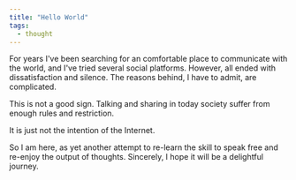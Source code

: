 ```yaml
---
title: "Hello World"
tags:
  - thought
---
```


For years I've been searching for an comfortable place to communicate with the world, and I've tried several social platforms. However, all ended with dissatisfaction and silence. The reasons behind, I have to admit, are complicated.

This is not a good sign. Talking and sharing in today society suffer from enough rules and restriction. 

It is just not the intention of the Internet.

So I am here, as yet another attempt to re-learn the skill to speak free and re-enjoy the output of thoughts. Sincerely, I hope it will be a delightful journey.